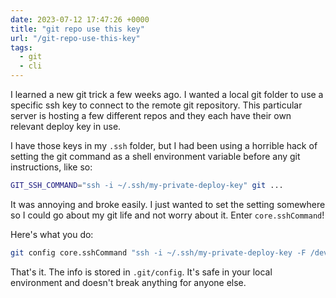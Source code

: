 ```yaml
---
date: 2023-07-12 17:47:26 +0000
title: "git repo use this key"
url: "/git-repo-use-this-key"
tags:
  - git
  - cli
---
```


I learned a new git trick a few weeks ago. I wanted a local git folder to use
a specific ssh key to connect to the remote git repository. This particular
server is hosting a few different repos and they each have their own relevant
deploy key in use.

I have those keys in my `.ssh` folder, but I had been using a horrible hack of
setting the git command as a shell environment variable before any git
instructions, like so:

```bash
GIT_SSH_COMMAND="ssh -i ~/.ssh/my-private-deploy-key" git ...
```

It was annoying and broke easily. I just wanted to set the setting somewhere so
I could go about my git life and not worry about it. Enter `core.sshCommand`!

Here's what you do:

```bash
git config core.sshCommand "ssh -i ~/.ssh/my-private-deploy-key -F /dev/null"
```

That's it. The info is stored in `.git/config`. It's safe in your local
environment and doesn't break anything for anyone else.


<!--  vim: set shiftwidth=4 tabstop=4 tw=80 expandtab: -->

